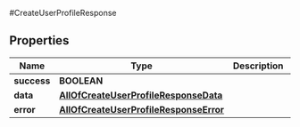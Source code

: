 #CreateUserProfileResponse

## Properties
Name | Type | Description | Notes
------------ | ------------- | ------------- | -------------
**success** | **BOOLEAN** |  | [optional] 
**data** | [**AllOfCreateUserProfileResponseData**](AllOfCreateUserProfileResponseData.md) |  | [optional] 
**error** | [**AllOfCreateUserProfileResponseError**](AllOfCreateUserProfileResponseError.md) |  | [optional] 

